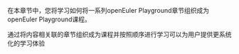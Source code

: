 在本章节中，您将学习如何将一系列openEuler Playground章节组织成为openEuler Playground课程。

通过将内容相关联的章节组织成为课程并按照顺序进行学习可以为用户提供更系统化的学习体验
